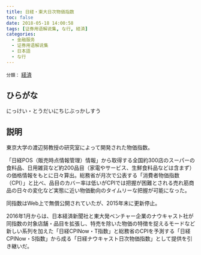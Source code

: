 ```yaml
---
title: 日経・東大日次物価指数
toc: false
date: 2018-05-18 14:00:58
tags: [证券用语解说集, な行, 経済]
categories:
  - 金融服务
  - 证券用语解说集
  - 日本語
  - な行
---
```


`分類：` [経済](/tags/経済/)

## ひらがな

にっけい・とうだいにちじぶっかしすう

## 説明

東京大学の渡辺努教授の研究室によって開発された物価指数。

「日経POS（販売時点情報管理）情報」から取得する全国約300店のスーパーの食料品、日用雑貨など約200品目（家電やサービス、生鮮食料品などは含まず）の価格情報をもとに日々算出。総務省が月次で公表する「消費者物価指数（CPI）」と比べ、品目のカバー率は低いがCPIでは把握が困難とされる売れ筋商品の日々の変化など実態に近い物価動向のタイムリーな把握が可能になった。

同指数はWeb上で無償公開されていたが、2015年末に更新停止。

2016年1月からは、日本経済新聞社と東大発ベンチャー企業のナウキャスト社が同指数の対象店舗・品目を拡張し、特売を除いた物価の特徴を捉えるモードなど新しい系列を加えた「日経CPINow・T指数」と総務省のCPIを予測する「日経CPINow・S指数」から成る「日経ナウキャスト日次物価指数」として提供を引き継いだ。
